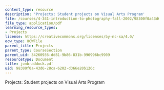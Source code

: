 ```yaml
---
content_type: resource
description: 'Projects: Student projects on Visual Arts Program'
file: /courses/4-341-introduction-to-photography-fall-2002/98300f0a43d628ca6202d366e20b126c_jonbraddock.pdf
file_type: application/pdf
learning_resource_types:
- Projects
license: https://creativecommons.org/licenses/by-nc-sa/4.0/
ocw_type: OCWFile
parent_title: Projects
parent_type: CourseSection
parent_uid: 34260936-dd81-9b86-831b-996996bc9909
resourcetype: Document
title: jonbraddock.pdf
uid: 98300f0a-43d6-28ca-6202-d366e20b126c
---
```

Projects: Student projects on Visual Arts Program
